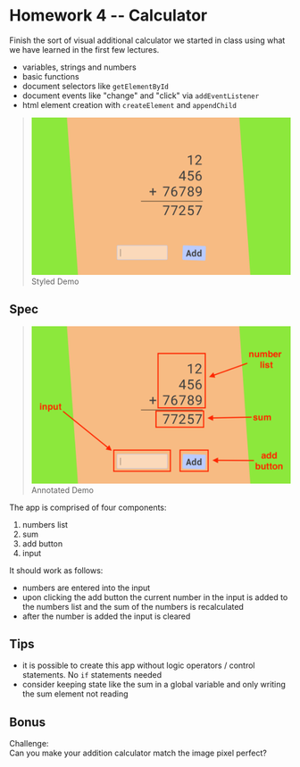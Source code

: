 # Homework 4 -- Calculator

Finish the sort of visual additional calculator we started in class using what we have learned in the first few lectures.

- variables, strings and numbers
- basic functions
- document selectors like `getElementById`
- document events like "change" and "click" via `addEventListener`
- html element creation with `createElement` and `appendChild`

> ![Lesson 4 Demo](../lessons/4_numbers/lesson_4_demo.png)
> Styled Demo


## Spec

> ![Lesson 4 Demo Annotated](../lessons/4_numbers/lesson_4_demo_annotated.png)
> Annotated Demo

The app is comprised of four components:

1. numbers list
2. sum
3. add button
4. input

It should work as follows:

- numbers are entered into the input
- upon clicking the add button the current number in the input is added to the numbers list and the
  sum of the numbers is recalculated
- after the number is added the input is cleared


## Tips

- it is possible to create this app without logic operators / control statements. No `if` statements
  needed
- consider keeping state like the sum in a global variable and only writing the sum element not
  reading

## Bonus

Challenge:  
Can you make your addition calculator match the image pixel perfect?
